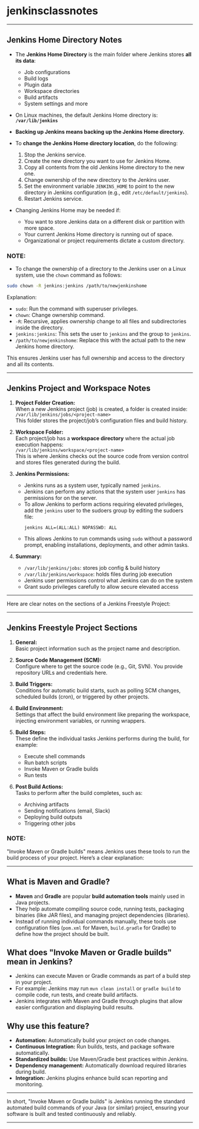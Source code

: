 # jenkinsclassnotes
***
## Jenkins Home Directory Notes

- The **Jenkins Home Directory** is the main folder where Jenkins stores **all its data**:  
  - Job configurations  
  - Build logs  
  - Plugin data  
  - Workspace directories  
  - Build artifacts  
  - System settings and more

- On Linux machines, the default Jenkins Home directory is:  
  **`/var/lib/jenkins`**

- **Backing up Jenkins means backing up the Jenkins Home directory.**

- To **change the Jenkins Home directory location**, do the following:
  1. Stop the Jenkins service.  
  2. Create the new directory you want to use for Jenkins Home.  
  3. Copy all contents from the old Jenkins Home directory to the new one.  
  4. Change ownership of the new directory to the Jenkins user.  
  5. Set the environment variable `JENKINS_HOME` to point to the new directory in Jenkins configuration (e.g., edit `/etc/default/jenkins`).  
  6. Restart Jenkins service.

- Changing Jenkins Home may be needed if:  
  - You want to store Jenkins data on a different disk or partition with more space.  
  - Your current Jenkins Home directory is running out of space.  
  - Organizational or project requirements dictate a custom directory.


### NOTE: 
- To change the ownership of a directory to the Jenkins user on a Linux system, use the `chown` command as follows:

 ```bash
 sudo chown -R jenkins:jenkins /path/to/newjenkinshome
 ```

Explanation:
- `sudo`: Run the command with superuser privileges.
- `chown`: Change ownership command.
- `-R`: Recursive, applies ownership change to all files and subdirectories inside the directory.
- `jenkins:jenkins`: This sets the user to `jenkins` and the group to `jenkins`.
- `/path/to/newjenkinshome`: Replace this with the actual path to the new Jenkins home directory.

This ensures Jenkins user has full ownership and access to the directory and all its contents.

***

## Jenkins Project and Workspace Notes

1. **Project Folder Creation:**  
   When a new Jenkins project (job) is created, a folder is created inside:  
   `/var/lib/jenkins/jobs/<project-name>`  
   This folder stores the project/job’s configuration files and build history.

2. **Workspace Folder:**  
   Each project/job has a **workspace directory** where the actual job execution happens:  
   `/var/lib/jenkins/workspace/<project-name>`  
   This is where Jenkins checks out the source code from version control and stores files generated during the build.

3. **Jenkins Permissions:**  
   - Jenkins runs as a system user, typically named `jenkins`.  
   - Jenkins can perform any actions that the system user `jenkins` has permissions for on the server.  
   - To allow Jenkins to perform actions requiring elevated privileges, add the `jenkins` user to the sudoers group by editing the sudoers file:  
     ```
     jenkins ALL=(ALL:ALL) NOPASSWD: ALL
     ```
   - This allows Jenkins to run commands using `sudo` without a password prompt, enabling installations, deployments, and other admin tasks.

4. **Summary:**  
   - `/var/lib/jenkins/jobs`: stores job config & build history  
   - `/var/lib/jenkins/workspace`: holds files during job execution  
   - Jenkins user permissions control what Jenkins can do on the system  
   - Grant sudo privileges carefully to allow secure elevated access

***

Here are clear notes on the sections of a Jenkins Freestyle Project:

***

## Jenkins Freestyle Project Sections

1. **General:**  
   Basic project information such as the project name and description.

2. **Source Code Management (SCM):**  
   Configure where to get the source code (e.g., Git, SVN). You provide repository URLs and credentials here.

3. **Build Triggers:**  
   Conditions for automatic build starts, such as polling SCM changes, scheduled builds (cron), or triggered by other projects.

4. **Build Environment:**  
   Settings that affect the build environment like preparing the workspace, injecting environment variables, or running wrappers.

5. **Build Steps:**  
   These define the individual tasks Jenkins performs during the build, for example:  
   - Execute shell commands  
   - Run batch scripts  
   - Invoke Maven or Gradle builds  
   - Run tests

6. **Post Build Actions:**  
   Tasks to perform after the build completes, such as:  
   - Archiving artifacts  
   - Sending notifications (email, Slack)  
   - Deploying build outputs  
   - Triggering other jobs

### NOTE: 
"Invoke Maven or Gradle builds" means Jenkins uses these tools to run the build process of your project. Here’s a clear explanation:

***

## What is Maven and Gradle?

- **Maven** and **Gradle** are popular **build automation tools** mainly used in Java projects.
- They help automate compiling source code, running tests, packaging binaries (like JAR files), and managing project dependencies (libraries).
- Instead of running individual commands manually, these tools use configuration files (`pom.xml` for Maven, `build.gradle` for Gradle) to define how the project should be built.

## What does "Invoke Maven or Gradle builds" mean in Jenkins?

- Jenkins can execute Maven or Gradle commands as part of a build step in your project.
- For example: Jenkins may run `mvn clean install` or `gradle build` to compile code, run tests, and create build artifacts.
- Jenkins integrates with Maven and Gradle through plugins that allow easier configuration and displaying build results.

## Why use this feature?

- **Automation:** Automatically build your project on code changes.
- **Continuous Integration:** Run builds, tests, and package software automatically.
- **Standardized builds:** Use Maven/Gradle best practices within Jenkins.
- **Dependency management:** Automatically download required libraries during build.
- **Integration:** Jenkins plugins enhance build scan reporting and monitoring.
***
In short, "Invoke Maven or Gradle builds" is Jenkins running the standard automated build commands of your Java (or similar) project, ensuring your software is built and tested continuously and reliably.
***


